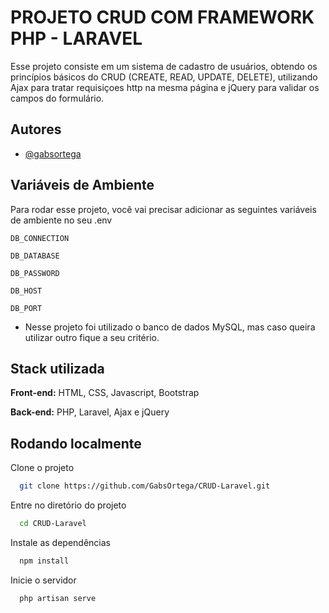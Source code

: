 
# PROJETO CRUD COM FRAMEWORK PHP - LARAVEL

Esse projeto consiste em um sistema de cadastro de usuários, obtendo os princípios básicos do CRUD (CREATE, READ, UPDATE, DELETE), utilizando Ajax para tratar requisiçoes http na mesma página e jQuery para validar os campos do formulário.


## Autores

- [@gabsortega](https://www.github.com/gabsortega)


## Variáveis de Ambiente

Para rodar esse projeto, você vai precisar adicionar as seguintes variáveis de ambiente no seu .env

`DB_CONNECTION`

`DB_DATABASE`

`DB_PASSWORD`

`DB_HOST`

`DB_PORT`

* Nesse projeto foi utilizado o banco de dados MySQL, mas caso queira utilizar outro fique a seu critério.


## Stack utilizada

**Front-end:** HTML, CSS, Javascript, Bootstrap

**Back-end:** PHP, Laravel, Ajax e jQuery


## Rodando localmente

Clone o projeto

```bash
  git clone https://github.com/GabsOrtega/CRUD-Laravel.git
```

Entre no diretório do projeto

```bash
  cd CRUD-Laravel
```

Instale as dependências

```bash
  npm install
```

Inicie o servidor

```bash
  php artisan serve
```


